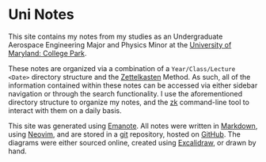 # Uni Notes

This site contains my notes from my studies as an Undergraduate Aerospace Engineering Major and Physics Minor at the [University of Maryland: College Park](https://umd.edu/).

These notes are organized via a combination of a `Year/Class/Lecture <Date>` directory structure and the [Zettelkasten](https://zettelkasten.de/) Method. As such, all of the information contained within these notes can be accessed via either sidebar navigation or through the search functionality. I use the aforementioned directory structure to organize my notes, and the [zk](https://zk-org.github.io/zk/) command-line tool to interact with them on a daily basis.

This site was generated using [Emanote](https://emanote.srid.ca/). All notes were written in [Markdown](https://en.wikipedia.org/wiki/Markdown), using [Neovim](https://neovim.io/), and are stored in a [git](https://git-scm.com/) repository, hosted on [GitHub](https://github.com/vaisriv/uni-notes). The diagrams were either sourced online, created using [Excalidraw](https://example.com), or drawn by hand.
